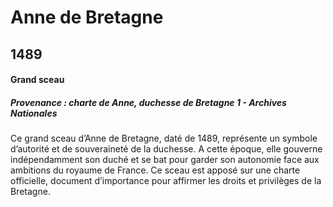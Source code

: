 # Anne de Bretagne

## 1489

#### Grand sceau

##### Provenance : charte de Anne, duchesse de Bretagne 1 - Archives Nationales

Ce grand sceau d’Anne de Bretagne, daté de 1489, représente un symbole d’autorité et de souveraineté de la duchesse. A cette époque, elle gouverne indépendamment son duché et se bat pour garder son autonomie face aux ambitions du royaume de France. Ce sceau est apposé sur une charte officielle, document d’importance pour affirmer les droits et privilèges de la Bretagne. 